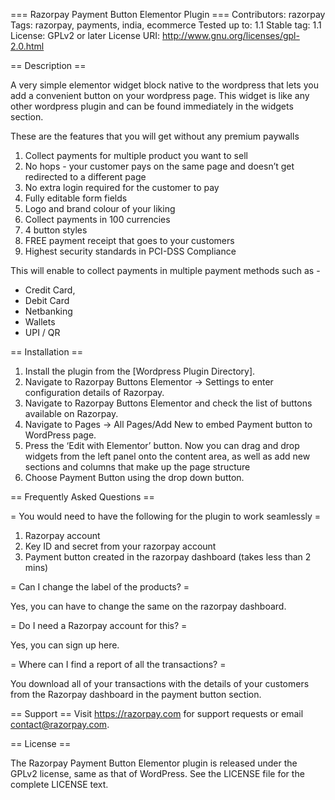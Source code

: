 === Razorpay Payment Button Elementor Plugin ===
Contributors: razorpay
Tags: razorpay, payments, india, ecommerce
Tested up to: 1.1
Stable tag: 1.1
License: GPLv2 or later
License URI: http://www.gnu.org/licenses/gpl-2.0.html

== Description ==

A very simple elementor widget block native to the wordpress that lets you add a convenient button on your wordpress page. This widget is like any other wordpress plugin and can be found immediately in the widgets section.

These are the features that you will get without any premium paywalls
1. Collect payments for multiple product you want to sell
2. No hops - your customer pays on the same page and doesn’t get redirected to a different page
3. No extra login required for the customer to pay
4. Fully editable form fields
5. Logo and brand colour of your liking
6. Collect payments in 100 currencies
7. 4 button styles
8. FREE payment receipt that goes to your customers
9. Highest security standards in PCI-DSS Compliance

This will enable to collect payments in multiple payment methods such as -
* Credit Card,
* Debit Card
* Netbanking
* Wallets
* UPI / QR 

== Installation ==

1. Install the plugin from the [Wordpress Plugin Directory].
2. Navigate to Razorpay Buttons Elementor → Settings to enter configuration details of Razorpay.
3. Navigate to Razorpay Buttons Elementor and check the list of buttons available on Razorpay.
4. Navigate to Pages → All Pages/Add New to embed Payment button to WordPress page.
5. Press the ‘Edit with Elementor’ button.
   Now you can drag and drop widgets from the left panel onto the content area, as well as add new sections and columns that make up the page structure
6. Choose Payment Button using the drop down button.

== Frequently Asked Questions ==

= You would need to have the following for the plugin to work seamlessly =

1) Razorpay account 
2) Key ID and secret from your razorpay account
3) Payment button created in the razorpay dashboard (takes less than 2 mins)


= Can I change the label of the products? =

Yes, you can have to change the same on the razorpay dashboard.

= Do I need a Razorpay account for this? =

Yes, you can sign up here.

= Where can I find a report of all the transactions? =

You download all of your transactions with the details of your customers from the Razorpay dashboard in the payment button section.


== Support ==
Visit https://razorpay.com for support requests or email contact@razorpay.com.

== License ==

The Razorpay Payment Button Elementor plugin is released under the GPLv2 license, same as that
of WordPress. See the LICENSE file for the complete LICENSE text.

